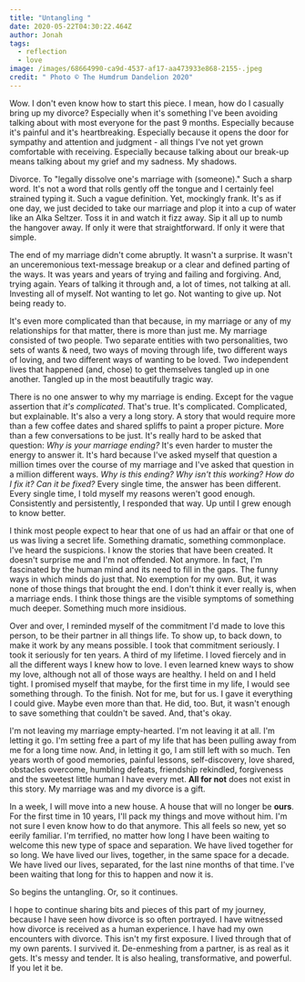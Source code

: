 ```yaml
---
title: "Untangling "
date: 2020-05-22T04:30:22.464Z
author: Jonah
tags:
  - reflection
  - love
image: /images/68664990-ca9d-4537-af17-aa473933e868-2155-.jpeg
credit: " Photo © The Humdrum Dandelion 2020"
---
```

Wow. I don't even know how to start this piece. I mean, how do I casually bring up my divorce? Especially when it's something I've been avoiding talking about with most everyone for the past 9 months. Especially because it's painful and it's heartbreaking. Especially because it opens the door for sympathy and attention and judgment - all things I've not yet grown comfortable with receiving. Especially because talking about our break-up means talking about my grief and my sadness. My shadows. 

Divorce. To "legally dissolve one's marriage with (someone)." Such a sharp word. It's not a word that rolls gently off the tongue and I certainly feel strained typing it. Such a vague definition. Yet, mockingly frank. It's as if one day, we just decided to take our marriage and plop it into a cup of water like an Alka Seltzer. Toss it in and watch it fizz away. Sip it all up to numb the hangover away. If only it were that straightforward. If only it were that simple.

The end of my marriage didn't come abruptly. It wasn't a surprise. It wasn't an unceremonious text-message breakup or a clear and defined parting of the ways. It was years and years of trying and failing and forgiving. And, trying again. Years of talking it through and, a lot of times, not talking at all. Investing all of myself. Not wanting to let go. Not wanting to give up. Not being ready to. 

It's even more complicated than that because, in my marriage or any of my relationships for that matter, there is more than just me. My marriage consisted of two people. Two separate entities with two personalities, two sets of wants & need, two ways of moving through life, two different ways of loving, and two different ways of wanting to be loved. Two independent lives that happened (and, chose) to get themselves tangled up in one another. Tangled up in the most beautifully tragic way. 

There is no one answer to why my marriage is ending. Except for the vague assertion that *it's complicated*. That's true. It's complicated. Complicated, but explainable. It's also a very a long story. A story that would require more than a few coffee dates and shared spliffs to paint a proper picture. More than a few conversations to be just. It's really hard to be asked that question: *Why is your marriage ending?* It's even harder to muster the energy to answer it. It's hard because I've asked myself that question a million times over the course of my marriage and I've asked that question in a million different ways. *Why is this ending?* *Why isn't this working?* *How do I fix it?* *Can it be fixed?* Every single time, the answer has been different. Every single time, I told myself my reasons weren't good enough. Consistently and persistently, I responded that way. Up until I grew enough to know better.

I think most people expect to hear that one of us had an affair or that one of us was living a secret life. Something dramatic, something commonplace. I've heard the suspicions. I know the stories that have been created. It doesn't surprise me and I'm not offended. Not anymore. In fact, I'm fascinated by the human mind and its need to fill in the gaps. The funny ways in which minds do just that. No exemption for my own. But, it was none of those things that brought the end. I don't think it ever really is, when a marriage ends. I think those things are the visible symptoms of something much deeper. Something much more insidious.  

Over and over, I reminded myself of the commitment I'd made to love this person, to be their partner in all things life. To show up, to back down, to make it work by any means possible. I took that commitment seriously. I took it seriously for ten years. A third of my lifetime. I loved fiercely and in all the different ways I knew how to love. I even learned knew ways to show my love, although not all of those ways are healthy. I held on and I held tight. I promised myself that maybe, for the first time in my life, I would see something through. To the finish. Not for me, but for us. I gave it everything I could give. Maybe even more than that. He did, too. But, it wasn't enough to save something that couldn't be saved. And, that's okay.

I'm not leaving my marriage empty-hearted. I'm not leaving it at all. I'm letting it go. I'm setting free a part of my life that has been pulling away from me for a long time now. And, in letting it go, I am still left with so much. Ten years worth of good memories, painful lessons, self-discovery, love shared, obstacles overcome, humbling defeats, friendship rekindled, forgiveness and the sweetest little human I have every met. **All for not** does not exist in this story. My marriage was and my divorce is a gift.   

In a week, I will move into a new house. A house that will no longer be **ours**. For the first time in 10 years, I'll pack my things and move without him. I'm not sure I even know how to do that anymore. This all feels so new, yet so eerily familiar. I'm terrified, no matter how long I have been waiting to welcome this new type of space and separation. We have lived together for so long. We have lived our lives, together, in the same space for a decade. We have lived our lives, separated, for the last nine months of that time. I've been waiting that long for this to happen and now it is.  

So begins the untangling. Or, so it continues.

I hope to continue sharing bits and pieces of this part of my journey, because I have seen how divorce is so often portrayed. I have witnessed how divorce is received as a human experience. I have had my own encounters with divorce. This isn't my first exposure. I lived through that of my own parents. I survived it. De-enmeshing from a partner, is as real as it gets. It's messy and tender. It is also healing, transformative, and powerful. If you let it be.  